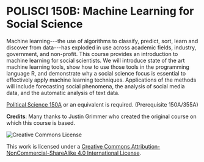 # POLISCI 150B: Machine Learning for Social Science

Machine learning---the use of algorithms to classify, predict, sort, learn and discover from data---has exploded in use across academic fields, industry, government, and non-profit. This course provides an introduction to machine learning for social scientists. We will introduce state of the art machine learning tools, show how to use those tools in the programming language R, and demonstrate why a social science focus is essential to effectively apply machine learning techniques. Applications of the methods will include forecasting social phenomena, the analysis of social media data, and the automatic analysis of text data. 

[Political Science 150A](https://www.dropbox.com/s/eqkpyd4cv1uhzjb/Polisci150A_syllabus_Fall17.pdf?dl=0) or an equivalent is required. (Prerequisite 150A/355A)

**Credits**: Many thanks to Justin Grimmer who created the original course on which this course is based.

![Creative Commons License](https://i.creativecommons.org/l/by-nc-sa/4.0/88x31.png)

This work is licensed under a [Creative Commons Attribution-NonCommercial-ShareAlike 4.0 International License](http://creativecommons.org/licenses/by-nc-sa/4.0/).




